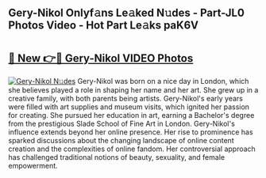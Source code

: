 ## Gery-Nikol Onlyf𝚊ns Le𝚊ked N𝚞des - Part-JL0 Photos Video - Hot Part Le𝚊ks paK6V

# <h2><a href="http://ab67335.deff.icu/?id=Gery-Nikol">🔗 New 👉🔴 Gery-Nikol VIDEO Photos</a></h2>

[![Gery-Nikol N𝚞des](https://i.imgur.com/rIISA9y.gif)](http://ab67335.deff.icu/?id=Gery-Nikol)
Gery-Nikol was born on a nice day in London, which she believes played a role in shaping her name and her art. She grew up in a creative family, with both parents being artists. Gery-Nikol's early years were filled with art supplies and museum visits, which ignited her passion for creating. She pursued her education in art, earning a Bachelor's degree from the prestigious Slade School of Fine Art in London. Gery-Nikol's influence extends beyond her online presence. Her rise to prominence has sparked discussions about the changing landscape of online content creation and the complexities of online fandom. Her controversial approach has challenged traditional notions of beauty, sexuality, and female empowerment.
